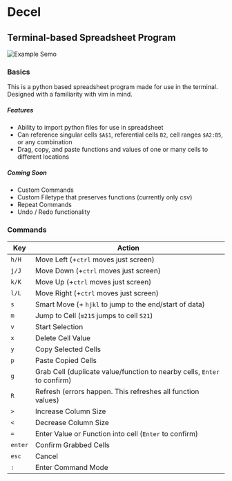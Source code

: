 # Decel

## Terminal-based Spreadsheet Program

![Example Semo](https://github.com/bill-sent-from-my-iphone/decel/blob/main/assets/decel_demo.gif "Demo")

### Basics

This is a python based spreadsheet program made for use in the terminal. Designed with a familiarity with vim in mind.

##### Features

- Ability to import python files for use in spreadsheet
- Can reference singular cells `$A$1`, referential cells `B2`, cell ranges `$A2:B5`, or any combination
- Drag, copy, and paste functions and values of one or many cells to different locations


##### Coming Soon

- Custom Commands
- Custom Filetype that preserves functions (currently only csv)
- Repeat Commands
- Undo / Redo functionality

### Commands

Key | Action
--- | ---
`h/H` | Move Left (+`ctrl` moves just screen)
`j/J` | Move Down (+`ctrl` moves just screen)
`k/K` | Move Up (+`ctrl` moves just screen)
`l/L` | Move Right (+`ctrl` moves just screen)
`s` | Smart Move (+ `hjkl` to jump to the end/start of data)
`m` | Jump to Cell (`m21S` jumps to cell `S21`)
`v` | Start Selection
`x` | Delete Cell Value
`y` | Copy Selected Cells
`p` | Paste Copied Cells
`g` | Grab Cell (duplicate value/function to nearby cells, `Enter` to confirm)
`R` | Refresh (errors happen. This refreshes all function values)
`>` | Increase Column Size
`<` | Decrease Column Size
`=` | Enter Value or Function into cell (`Enter` to confirm)
`enter` | Confirm Grabbed Cells
`esc` | Cancel
`:` | Enter Command Mode









